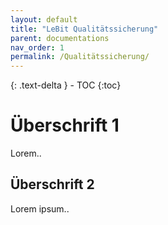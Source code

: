 ```yaml
---
layout: default
title: "LeBit Qualitätssicherung"
parent: documentations
nav_order: 1
permalink: /Qualitätssicherung/
---
```


{: .text-delta } - TOC {:toc} 

# Überschrift 1
Lorem.. 

## Überschrift 2
Lorem ipsum..
